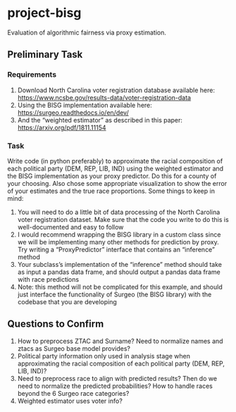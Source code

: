 # project-bisg
Evaluation of algorithmic fairness via proxy estimation.

## Preliminary Task

### Requirements

1. Download North Carolina voter registration database available here: https://www.ncsbe.gov/results-data/voter-registration-data
2. Using the BISG implementation available here: https://surgeo.readthedocs.io/en/dev/
3. And the “weighted estimator” as described in this paper: https://arxiv.org/pdf/1811.11154

### Task

Write code (in python preferably) to approximate the racial composition of each political party (DEM, REP, LIB, IND) using the weighted estimator and the BISG implementation as your proxy predictor. Do this for a county of your choosing. Also chose some appropriate visualization to show the error of your estimates and the true race proportions. Some things to keep in mind:

1. You will need to do a little bit of data processing of the North Carolina voter registration dataset. Make sure that the code you write to do this is well-documented and easy to follow
2. I would recommend wrapping the BISG library in a custom class since we will be implementing many other methods for prediction by proxy. Try writing a “ProxyPredictor” interface that contains an “inference” method
3. Your subclass’s implementation of the “inference” method should take as input a pandas data frame, and should output a pandas data frame with race predictions
4. Note: this method will not be complicated for this example, and should just interface the functionality of Surgeo (the BISG library) with the codebase that you are developing

## Questions to Confirm
1. How to preprocess ZTAC and Surname? Need to normalize names and ztacs as Surgeo base model provides?
2. Political party information only used in analysis stage when approximating the racial composition of each political party (DEM, REP, LIB, IND)?
3. Need to preprocess race to align with predicted results? Then do we need to normalize the predicted probabilities? How to handle races beyond the 6 Surgeo race categories?
4. Weighted estimator uses voter info?